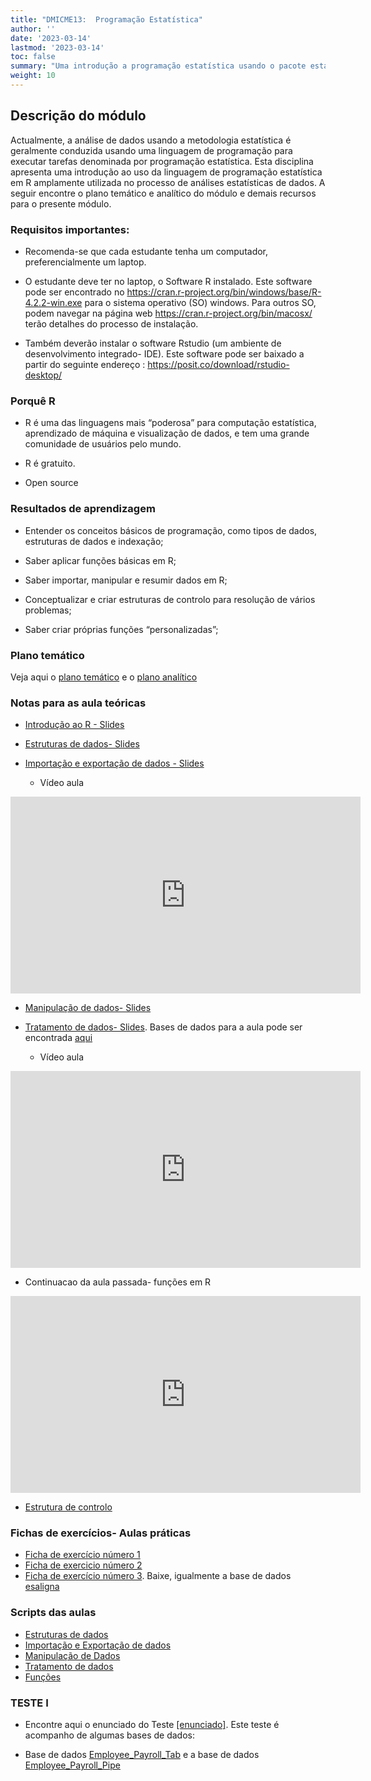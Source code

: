 ```yaml
---
title: "DMICME13:  Programação Estatística"
author: ''
date: '2023-03-14'
lastmod: '2023-03-14'
toc: false
summary: "Uma introdução a programação estatística usando o pacote estatístico R."
weight: 10
---
```



## Descrição do módulo

Actualmente, a análise de dados usando a metodologia estatística é geralmente conduzida usando uma linguagem de programação para executar tarefas denominada por programação estatística. Esta disciplina apresenta uma introdução ao uso da linguagem de programação estatística em R amplamente utilizada no processo de análises estatísticas de dados. A seguir encontre o plano temático e analítico do módulo e demais recursos para o presente módulo. 



### Requisitos importantes:
- Recomenda-se que cada estudante tenha um computador, preferencialmente um laptop.

- O estudante deve ter no laptop, o Software R instalado. Este software pode ser encontrado no https://cran.r-project.org/bin/windows/base/R-4.2.2-win.exe para o sistema operativo (SO) windows. Para outros SO, podem navegar na página web https://cran.r-project.org/bin/macosx/ terão detalhes do processo de instalação.
- Também deverão instalar o software Rstudio (um ambiente de desenvolvimento integrado- IDE). Este software pode ser baixado a partir do seguinte endereço : https://posit.co/download/rstudio-desktop/



### Porquê R

- R é uma das linguagens mais “poderosa” para computação estatística, aprendizado de máquina e visualização de dados, e tem uma grande comunidade de usuários pelo mundo.

- R é gratuito.

- Open source


### Resultados de aprendizagem

- Entender os conceitos básicos de programação, como tipos de dados, estruturas de dados e indexação;
- Saber aplicar funções básicas em R;

- Saber importar, manipular e resumir dados em R;

- Conceptualizar e criar estruturas de controlo para resolução de vários problemas;

- Saber criar próprias funções “personalizadas”;

### Plano temático

Veja aqui o [plano temático](Plano_tematico.pdf) e o [plano analítico](PLANO_ANALITICO_MEA_PE.pdf)

### Notas para as aula teóricas
 - [Introdução ao R - Slides](AULAS_PE.pdf)
 - [Estruturas de dados- Slides](Aula_Estruturas_Dados.pdf)
 - [Importação e exportação de dados - Slides](Importacao_Dados.pdf) 
 
    - Vídeo aula 
    
    
<iframe width="560" height="315" src="https://dl.dropboxusercontent.com/s/cuuz6zz16yjyxuc/Importacao_dados.mp4?dl=0" frameborder="0" allowfullscreen></iframe> 
 
 - [Manipulação de dados- Slides](Manipulacao_Dados.pdf)
 
 - [Tratamento de dados- Slides](Tratamento_de_dados.pdf). Bases de dados para a aula pode ser encontrada [aqui](iris_missing1.zip) 
 
 
   -  Vídeo aula
   
<iframe width="560" height="315" src="https://dl.dropboxusercontent.com/s/t5rkcex5e8t5req/video1960531510.mp4?dl=0" frameborder="0" allowfullscreen></iframe>
 
  - Continuacao da aula passada- funções em R
     
<iframe width="560" height="315" src="https://dl.dropboxusercontent.com/s/n6vxq52c8w9lx28/Funcoes.mp4?dl=0" frameborder="0" allowfullscreen></iframe> 


- [Estrutura de controlo](Estruturas_Controlo_Aula.pdf)


### Fichas de exercícios- Aulas práticas

- [Ficha de exercício número 1](Ficha1.pdf)
- [Ficha de exercicio número 2](Ficha_Exercicios_Mestrado.pdf)
- [Ficha de exercício número 3](Exercicios_Manipulacao_Dados.pdf). Baixe, igualmente a base de dados [esaligna](esaligna.csv)


### Scripts das aulas

 - [Estruturas de dados](Aula_Estrutura_de_Dados.R)
 - [Importação e Exportação de dados](Importacao_de_Dados.R)
 - [Manipulação de Dados](Manipulacao_de_Dados.R)
 - [Tratamento de dados](Tratamento_de_dados.R)
 - [Funções](Funcoes.R)
 
 
 
 
 
### TESTE I

 - Encontre aqui o enunciado do Teste [[enunciado]](Teste_I.pdf). Este teste é acompanho de algumas bases de dados:

  - Base de dados [Employee_Payroll_Tab](Employee_Payroll_Tab.txt) e a base de dados [Employee_Payroll_Pipe](Employee_Payroll_Pipe.txt)
 

